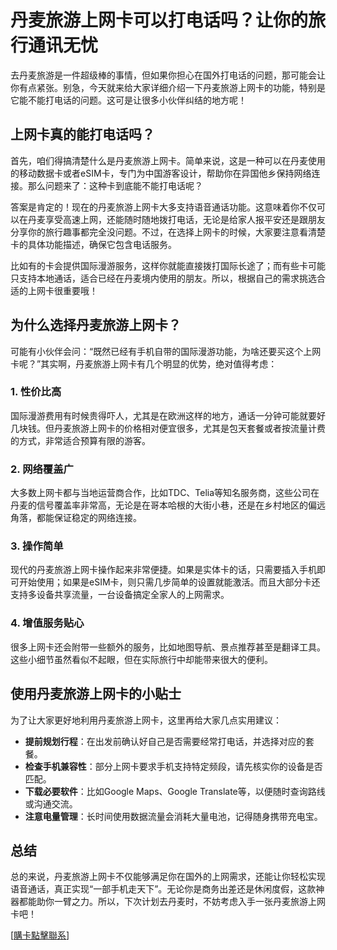 # 丹麦旅游上网卡可以打电话吗？让你的旅行通讯无忧

去丹麦旅游是一件超级棒的事情，但如果你担心在国外打电话的问题，那可能会让你有点紧张。别急，今天就来给大家详细介绍一下丹麦旅游上网卡的功能，特别是它能不能打电话的问题。这可是让很多小伙伴纠结的地方呢！

## 上网卡真的能打电话吗？

首先，咱们得搞清楚什么是丹麦旅游上网卡。简单来说，这是一种可以在丹麦使用的移动数据卡或者eSIM卡，专门为中国游客设计，帮助你在异国他乡保持网络连接。那么问题来了：这种卡到底能不能打电话呢？

答案是肯定的！现在的丹麦旅游上网卡大多支持语音通话功能。这意味着你不仅可以在丹麦享受高速上网，还能随时随地拨打电话，无论是给家人报平安还是跟朋友分享你的旅行趣事都完全没问题。不过，在选择上网卡的时候，大家要注意看清楚卡的具体功能描述，确保它包含电话服务。

比如有的卡会提供国际漫游服务，这样你就能直接拨打国际长途了；而有些卡可能只支持本地通话，适合已经在丹麦境内使用的朋友。所以，根据自己的需求挑选合适的上网卡很重要哦！

## 为什么选择丹麦旅游上网卡？

可能有小伙伴会问：“既然已经有手机自带的国际漫游功能，为啥还要买这个上网卡呢？”其实啊，丹麦旅游上网卡有几个明显的优势，绝对值得考虑：

### 1. **性价比高**
   国际漫游费用有时候贵得吓人，尤其是在欧洲这样的地方，通话一分钟可能就要好几块钱。但丹麦旅游上网卡的价格相对便宜很多，尤其是包天套餐或者按流量计费的方式，非常适合预算有限的游客。

### 2. **网络覆盖广**
   大多数上网卡都与当地运营商合作，比如TDC、Telia等知名服务商，这些公司在丹麦的信号覆盖率非常高，无论是在哥本哈根的大街小巷，还是在乡村地区的偏远角落，都能保证稳定的网络连接。

### 3. **操作简单**
   现代的丹麦旅游上网卡操作起来非常便捷。如果是实体卡的话，只需要插入手机即可开始使用；如果是eSIM卡，则只需几步简单的设置就能激活。而且大部分卡还支持多设备共享流量，一台设备搞定全家人的上网需求。

### 4. **增值服务贴心**
   很多上网卡还会附带一些额外的服务，比如地图导航、景点推荐甚至是翻译工具。这些小细节虽然看似不起眼，但在实际旅行中却能带来很大的便利。

## 使用丹麦旅游上网卡的小贴士

为了让大家更好地利用丹麦旅游上网卡，这里再给大家几点实用建议：

- **提前规划行程**：在出发前确认好自己是否需要经常打电话，并选择对应的套餐。
- **检查手机兼容性**：部分上网卡要求手机支持特定频段，请先核实你的设备是否匹配。
- **下载必要软件**：比如Google Maps、Google Translate等，以便随时查询路线或沟通交流。
- **注意电量管理**：长时间使用数据流量会消耗大量电池，记得随身携带充电宝。

## 总结

总的来说，丹麦旅游上网卡不仅能够满足你在国外的上网需求，还能让你轻松实现语音通话，真正实现“一部手机走天下”。无论你是商务出差还是休闲度假，这款神器都能助你一臂之力。所以，下次计划去丹麦时，不妨考虑入手一张丹麦旅游上网卡吧！

[[購卡點擊聯系](https://t.me/s/esim1088)]